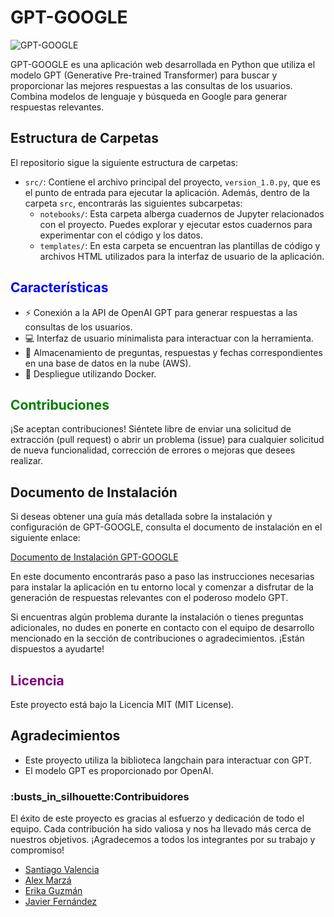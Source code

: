 # GPT-GOOGLE

![GPT-GOOGLE](https://th.bing.com/th/id/OIP.COQqivlu9yIZREJns-BgGwAAAA?pid=ImgDet&rs=1)

GPT-GOOGLE es una aplicación web desarrollada en Python que utiliza el modelo GPT (Generative Pre-trained Transformer) para buscar y proporcionar las mejores respuestas a las consultas de los usuarios. Combina modelos de lenguaje y búsqueda en Google para generar respuestas relevantes.

## Estructura de Carpetas

El repositorio sigue la siguiente estructura de carpetas:

- `src/`: Contiene el archivo principal del proyecto, `version_1.0.py`, que es el punto de entrada para ejecutar la aplicación. Además, dentro de la carpeta `src`, encontrarás las siguientes subcarpetas:
  - `notebooks/`: Esta carpeta alberga cuadernos de Jupyter relacionados con el proyecto. Puedes explorar y ejecutar estos cuadernos para experimentar con el código y los datos.
  - `templates/`: En esta carpeta se encuentran las plantillas de código y archivos HTML utilizados para la interfaz de usuario de la aplicación.




## <span style="color:blue">Características</span>
- :zap: Conexión a la API de OpenAI GPT para generar respuestas a las consultas de los usuarios.
- :computer: Interfaz de usuario minimalista para interactuar con la herramienta.
- :floppy_disk: Almacenamiento de preguntas, respuestas y fechas correspondientes en una base de datos en la nube (AWS).
- :whale: Despliegue utilizando Docker.

## <span style="color:green">Contribuciones</span>

¡Se aceptan contribuciones! Siéntete libre de enviar una solicitud de extracción (pull request) o abrir un problema (issue) para cualquier solicitud de nueva funcionalidad, corrección de errores o mejoras que desees realizar.

## Documento de Instalación

Si deseas obtener una guía más detallada sobre la instalación y configuración de GPT-GOOGLE, consulta el documento de instalación en el siguiente enlace:

[Documento de Instalación GPT-GOOGLE](https://github.com/AlexCapis/GPT-GOOGLE/blob/main/src/notebooks/Instrucciones_instalaci%C3%B3n.ipynb)

En este documento encontrarás paso a paso las instrucciones necesarias para instalar la aplicación en tu entorno local y comenzar a disfrutar de la generación de respuestas relevantes con el poderoso modelo GPT.

Si encuentras algún problema durante la instalación o tienes preguntas adicionales, no dudes en ponerte en contacto con el equipo de desarrollo mencionado en la sección de contribuciones o agradecimientos. ¡Están dispuestos a ayudarte!

## <span style="color:purple">Licencia</span>

Este proyecto está bajo la Licencia MIT (MIT License).

## Agradecimientos

- Este proyecto utiliza la biblioteca langchain para interactuar con GPT.
- El modelo GPT es proporcionado por OpenAI.

<h3 id="Contribuidores">:busts_in_silhouette:Contribuidores</h3>

El éxito de este proyecto es gracias al esfuerzo y dedicación de todo el equipo. Cada contribución ha sido valiosa y nos ha llevado más cerca de nuestros objetivos. ¡Agradecemos a todos los integrantes por su trabajo y compromiso! 


-   [Santiago Valencia](https://github.com/Kuja182) 
-   [Alex Marzá](https://github.com/AlexCapis) 
-   [Erika Guzmán](https://github.com/Erikahenriquez78) 
-   [Javier Fernández](https://github.com/jaferdy)


